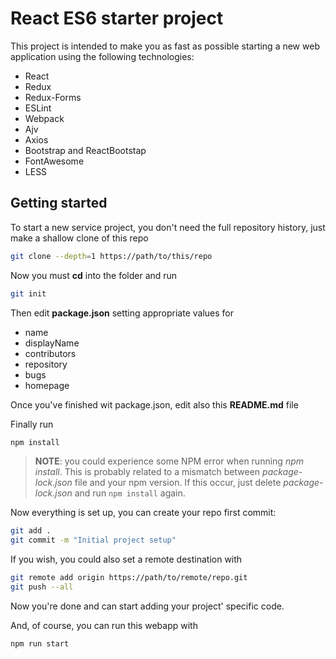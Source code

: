 # React ES6 starter project
This project is intended to make you as fast as possible starting a new  web application using the following technologies:

* React
* Redux
* Redux-Forms
* ESLint
* Webpack
* Ajv
* Axios
* Bootstrap and ReactBootstap
* FontAwesome
* LESS

## Getting started
To start a new service project, you don't need the full repository history, just make a shallow clone of this repo

```bash
git clone --depth=1 https://path/to/this/repo
```
Now you must **cd** into the folder and run

```bash
git init
```

Then edit **package.json** setting appropriate values for

* name
* displayName
* contributors
* repository
* bugs
* homepage

Once you've finished wit package.json, edit also this **README.md** file

Finally run

```bash
npm install
```
> **NOTE**: you could experience some NPM error when running _npm install_. This is probably related to a mismatch between _package-lock.json_ file and your npm version. If this occur, just delete _package-lock.json_ and run ```npm install``` again.

Now everything is set up, you can create your repo first commit:

```bash
git add .
git commit -m "Initial project setup"
```

If you wish, you could also set a remote destination with

```bash
git remote add origin https://path/to/remote/repo.git
git push --all
```
Now you're done and can start adding your project' specific code.

And, of course, you can run this webapp with

```bash
npm run start
```
